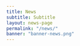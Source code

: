```yaml
---
title: News
subtitle: Subtitle
layout: news-page
permalink: "/news/"
banner: "banner-news.png"
---
```

